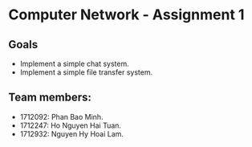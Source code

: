 # Computer Network - Assignment 1

## Goals

- Implement a simple chat system.
- Implement a simple file transfer system.

## Team members:

- 1712092: Phan Bao Minh.
- 1712247: Ho Nguyen Hai Tuan.
- 1712932: Nguyen Hy Hoai Lam.
